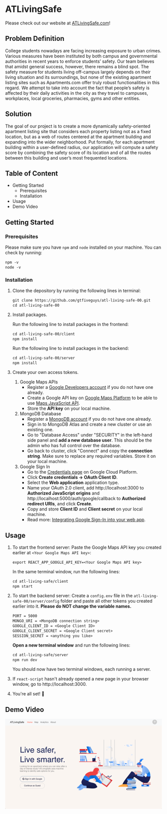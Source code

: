 # ATLivingSafe

Please check out our website at <a href="https://murmuring-peak-84054.herokuapp.com/">ATLivingSafe.com</a>!

## Problem Definition

College students nowadays are facing increasing exposure to urban crimes. Various measures have been instituted by both campus and governmental authorities in recent years to enforce students’ safety. Our team believes that amidst general success, however, there remains a blind spot. The safety measure for students living off-campus largely depends on their living situation and its surroundings, but none of the existing apartment listing sites such as Apartments.com offer truly robust functionalities in this regard.  We attempt to take into account the fact that people’s safety is affected by their daily activities in the city as they travel to campuses, workplaces, local groceries, pharmacies, gyms and other entities. 


## Solution

The goal of our project is to create a more dynamically safety-oriented apartment listing site that considers each property listing not as a fixed location, but as a web of routes centered at the apartment building and expanding into the wider neighborhood. Put formally, for each apartment building within a user-defined radius, our application will compute a safety score by combining the safety score of its location and of all the routes between this building and user’s most frequented locations.

## Table of Content

* Getting Started
    * Prerequisites
    * Installation
* Usage
* Demo Video

## Getting Started

### Prerequisites

Please make sure you have `npm` and `node` installed on your machine. You can check by running:
```
npm -v
node -v
```

### Installation

1. Clone the depository by running the following lines in terminal:
    ```
    git clone https://github.com/gtfiveguys/atl-living-safe-00.git
    cd atl-living-safe-00
    ```

2. Install packages.

    Run the following line to install packages in the frontend:
    ```
    cd atl-living-safe-00/client
    npm install
    ```
    Run the following line to install packages in the backend:
    ```
    cd atl-living-safe-00/server
    npm install
    ```

3. Create your own access tokens.

    1. Google Maps APIs
        * Register a <a href="https://developers.google.com/">Google Developers account</a> if you do not have one already.
        * Create a Google API key on <a href="https://console.cloud.google.com/google/maps-apis/overview?project=empirical-oven-327821">Google Maps Platform</a> to be able to use <a href="https://developers.google.com/maps/documentation/javascript/overview">Maps JavaScript API</a>.
        * Store the **API key** on your local machine.
    2. MongoDB Database
        * Register a <a href="https://www.mongodb.com/cloud/atlas/register">MongoDB account</a> if you do not have one already.
        * Sign in to MongoDB Atlas and create a new cluster or use an existing one.
        * Go to "Database Access" under "SECURITY" in the left-hand side panel and **add a new database user**. This should be the admin who has full control over the database.
        * Go back to cluster, click "Connect" and copy the **connection string**. Make sure to replace any required variables. Store it on your local machine.
    3. Google Sign In
        * Go to the <a href="https://console.developers.google.com/apis/credentials">Credentials page</a> on Google Cloud Platform.
        * Click **Create credentials -> OAuth Client ID**.
        * Select the **Web application** application type.
        * Name your OAuth 2.0 client, add http://localhost:3000 to **Authorized JavaScript origins** and http://localhost:5000/auth/google/callback to **Authorized redirect URIs**, and click **Create**.
        * Copy and store **Client ID** and **Client secret** on your local machine.
        * Read more: <a href="https://developers.google.com/identity/sign-in/web/sign-in">Integrating Google Sign-In into your web app</a>.

## Usage

1. To start the frontend server:
    Paste the Google Maps API key you created earlier at `<Your Google Maps API key>`:
    ```
    export REACT_APP_GOOGLE_API_KEY=<Your Google Maps API key>
    ```
    In the same terminal window, run the following lines:
    ```
    cd atl-living-safe/client
    npm start
    ```
2. To start the backend server:
    Create a `config.env` file in the `atl-living-safe-00/server/config` folder and paste all other tokens you created earlier into it. **Please do NOT change the variable names.**
    ```
    PORT = 5000
    MONGO_URI = <MongoDB connection string>
    GOOGLE_CLIENT_ID = <Google Client ID>
    GOOGLE_CLIENT_SECRET = <Google Client secret>
    SESSION_SECRET = <anything you like>
    ```
    **Open a new terminal window** and run the following lines:
    ```
    cd atl-living-safe/server
    npm run dev
    ```
    You should now have two terminal windows, each running a server.

3. If `react-script` hasn't already opened a new page in your browser window, go to http://localhost:3000.

4. You're all set! 🎉


## Demo Video
[![Watch the video](Images/thumbnail.png)](https://youtu.be/GbHQXH1KCAI)
